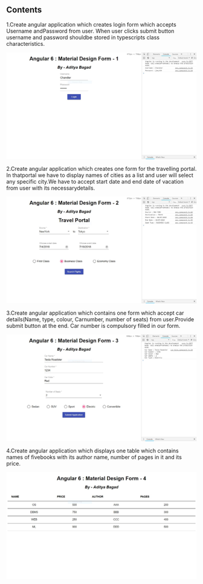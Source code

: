 ## Contents

1.Create angular application which creates login form which accepts Username andPassword from user. When user clicks submit button username and password shouldbe stored in typescripts class characteristics.

![Form1](./Form-One/Form1.JPG "Form1")

2.Create angular application which creates one form for the travelling portal. In thatportal we have to display names of cities as a list and user will select any specific city.We have to accept start date and end date of vacation from user with its necessarydetails.

![Form2](./Form-Two/Form2.JPG "Form2")

3.Create angular application which contains one form which accept car details(Name, type, colour, Carnumber, number of seats) from user.Provide submit button at the end. Car number is compulsory filled in our form. 

![Form3](./Form-Three/Form3.JPG "Form3")


4.Create angular application which displays one table which contains names of fivebooks with its author name, number of pages in it and its price.

![Form4](./Form-Four/Form4.JPG "Form4")